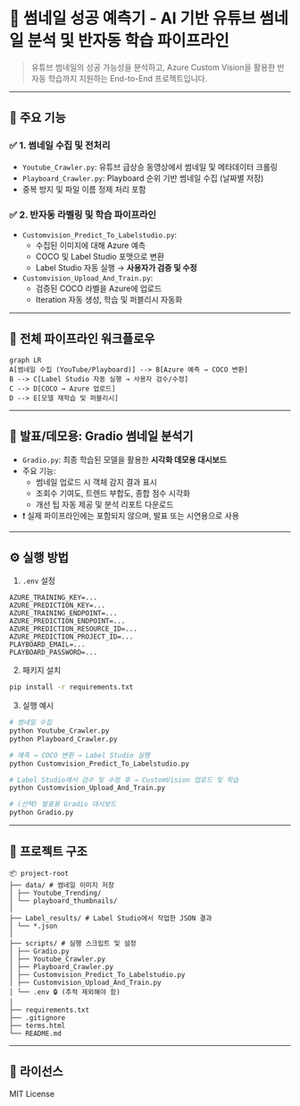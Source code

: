 # 🎯 썸네일 성공 예측기 - AI 기반 유튜브 썸네일 분석 및 반자동 학습 파이프라인

> 유튜브 썸네일의 성공 가능성을 분석하고, Azure Custom Vision을 활용한 반자동 학습까지 지원하는 End-to-End 프로젝트입니다.

---

## 📌 주요 기능

### ✅ 1. 썸네일 수집 및 전처리
- `Youtube_Crawler.py`: 유튜브 급상승 동영상에서 썸네일 및 메타데이터 크롤링
- `Playboard_Crawler.py`: Playboard 순위 기반 썸네일 수집 (날짜별 저장)
- 중복 방지 및 파일 이름 정제 처리 포함

### ✅ 2. 반자동 라벨링 및 학습 파이프라인
- `Customvision_Predict_To_Labelstudio.py`:
  - 수집된 이미지에 대해 Azure 예측
  - COCO 및 Label Studio 포맷으로 변환
  - Label Studio 자동 실행 → **사용자가 검증 및 수정**
- `Customvision_Upload_And_Train.py`:
  - 검증된 COCO 라벨을 Azure에 업로드
  - Iteration 자동 생성, 학습 및 퍼블리시 자동화

---

## 🧩 전체 파이프라인 워크플로우

```mermaid
graph LR
A[썸네일 수집 (YouTube/Playboard)] --> B[Azure 예측 → COCO 변환]
B --> C[Label Studio 자동 실행 → 사용자 검수/수정]
C --> D[COCO → Azure 업로드]
D --> E[모델 재학습 및 퍼블리시]
```

---

## 🧪 발표/데모용: Gradio 썸네일 분석기

- `Gradio.py`: 최종 학습된 모델을 활용한 **시각화 데모용 대시보드**
- 주요 기능:
  - 썸네일 업로드 시 객체 감지 결과 표시
  - 조회수 기여도, 트렌드 부합도, 종합 점수 시각화
  - 개선 팁 자동 제공 및 분석 리포트 다운로드
- ❗ 실제 파이프라인에는 포함되지 않으며, 발표 또는 시연용으로 사용

---

## ⚙️ 실행 방법

1. `.env` 설정
```env
AZURE_TRAINING_KEY=...
AZURE_PREDICTION_KEY=...
AZURE_TRAINING_ENDPOINT=...
AZURE_PREDICTION_ENDPOINT=...
AZURE_PREDICTION_RESOURCE_ID=...
AZURE_PREDICTION_PROJECT_ID=...
PLAYBOARD_EMAIL=...
PLAYBOARD_PASSWORD=...
```

2. 패키지 설치
```bash
pip install -r requirements.txt
```

3. 실행 예시
```bash
# 썸네일 수집
python Youtube_Crawler.py
python Playboard_Crawler.py

# 예측 → COCO 변환 → Label Studio 실행
python Customvision_Predict_To_Labelstudio.py

# Label Studio에서 검수 및 수정 후 → CustomVision 업로드 및 학습
python Customvision_Upload_And_Train.py

# (선택) 발표용 Gradio 대시보드
python Gradio.py
```

---

## 📁 프로젝트 구조

```
📦 project-root
├── data/ # 썸네일 이미지 저장
│ ├── Youtube_Trending/
│ └── playboard_thumbnails/
│
├── Label_results/ # Label Studio에서 작업한 JSON 결과
│ └── *.json
│
├── scripts/ # 실행 스크립트 및 설정
│ ├── Gradio.py
│ ├── Youtube_Crawler.py
│ ├── Playboard_Crawler.py
│ ├── Customvision_Predict_To_Labelstudio.py
│ ├── Customvision_Upload_And_Train.py
│ └── .env 🔒 (추적 제외해야 함)
│
├── requirements.txt
├── .gitignore
├── terms.html
└── README.md
```

---

## 📃 라이선스

MIT License
